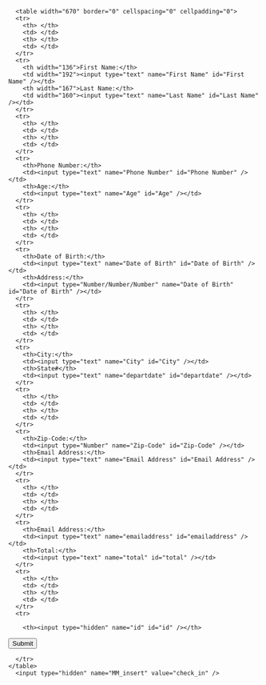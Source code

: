 

<head>
<meta http-equiv="Content-Type" content="text/html; charset=utf-8" />
<title>Check in/out</title>
<link href="../../css/general.css" rel="stylesheet" type="text/css" />
</head>

<body> 
      <addstyle="background-colour:Black;">
            
<div id="container_3col">

<form action="<?php echo $editFormAction; ?>" id="check_in" name="check_in" method="POST">
      
      <table width="670" border="0" cellspacing="0" cellpadding="0">
      <tr>
        <th> </th>
        <td> </td>
        <th> </th>
        <td> </td>
      </tr>
      <tr>
        <th width="136">First Name:</th>
        <td width="192"><input type="text" name="First Name" id="First Name" /></td>
        <th width="167">Last Name:</th>
        <td width="160"><input type="text" name="Last Name" id="Last Name" /></td>
      </tr>
      <tr>
        <th> </th>
        <td> </td>
        <th> </th>
        <td> </td>
      </tr>
      <tr>
        <th>Phone Number:</th>
        <td><input type="text" name="Phone Number" id="Phone Number" /></td>
        <th>Age:</th>
        <td><input type="text" name="Age" id="Age" /></td>
      </tr>
      <tr>
        <th> </th>
        <td> </td>
        <th> </th>
        <td> </td>
      </tr>
      <tr>
        <th>Date of Birth:</th>
        <td><input type="text" name="Date of Birth" id="Date of Birth" /></td>
        <th>Address:</th>
        <td><input type="Number/Number/Number" name="Date of Birth" id="Date of Birth" /></td>
      </tr>
      <tr>
        <th> </th>
        <td> </td>
        <th> </th>
        <td> </td>
      </tr>
      <tr>
        <th>City:</th>
        <td><input type="text" name="City" id="City" /></td>
        <th>State#</th>
        <td><input type="text" name="departdate" id="departdate" /></td>
      </tr>
      <tr>
        <th> </th>
        <td> </td>
        <th> </th>
        <td> </td>
      </tr>
      <tr>
        <th>Zip-Code:</th>
        <td><input type="Number" name="Zip-Code" id="Zip-Code" /></td>
        <th>Email Address:</th>
        <td><input type="text" name="Email Address" id="Email Address" /></td>
      </tr>
      <tr>
        <th> </th>
        <td> </td>
        <th> </th>
        <td> </td>
      </tr>
      <tr>
        <th>Email Address:</th>
        <td><input type="text" name="emailaddress" id="emailaddress" /></td>
        <th>Total:</th>
        <td><input type="text" name="total" id="total" /></td>
      </tr>
      <tr>
        <th> </th>
        <td> </td>
        <th> </th>
        <td> </td>
      </tr>
      <tr>
       
        <th><input type="hidden" name="id" id="id" /></th>
<td><input type="submit" name="button" id="button" value="Submit" /></td>

      </tr>
    </table>
      <input type="hidden" name="MM_insert" value="check_in" />
</form>
</div> 
</body>
</html>
